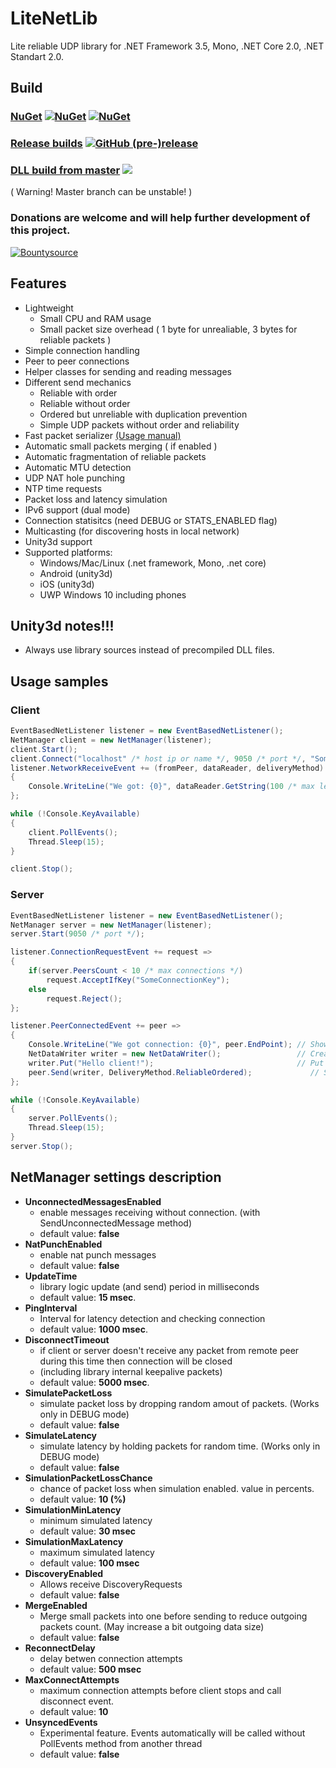 # LiteNetLib 

Lite reliable UDP library for .NET Framework 3.5, Mono, .NET Core 2.0, .NET Standart 2.0.

## Build

### [NuGet](https://www.nuget.org/packages/LiteNetLib/) [![NuGet](https://img.shields.io/nuget/v/LiteNetLib.svg)](https://www.nuget.org/packages/LiteNetLib/) [![NuGet](https://img.shields.io/nuget/dt/LiteNetLib.svg)](https://www.nuget.org/packages/LiteNetLib/)

### [Release builds](https://github.com/RevenantX/LiteNetLib/releases) [![GitHub (pre-)release](https://img.shields.io/github/release/RevenantX/LiteNetLib/all.svg)](https://github.com/RevenantX/LiteNetLib/releases)

### [DLL build from master](https://ci.appveyor.com/project/RevenantX/litenetlib/branch/master/artifacts) [![](https://ci.appveyor.com/api/projects/status/354501wnvxs8kuh3/branch/master?svg=true)](https://ci.appveyor.com/project/RevenantX/litenetlib/branch/master)
( Warning! Master branch can be unstable! )

### Donations are welcome and will help further development of this project.
[![Bountysource](https://img.shields.io/badge/bountysource-donate-green.svg)](https://salt.bountysource.com/checkout/amount?team=litenetlib)

## Features

* Lightweight
  * Small CPU and RAM usage
  * Small packet size overhead ( 1 byte for unrealiable, 3 bytes for reliable packets )
* Simple connection handling
* Peer to peer connections
* Helper classes for sending and reading messages
* Different send mechanics
  * Reliable with order
  * Reliable without order
  * Ordered but unreliable with duplication prevention
  * Simple UDP packets without order and reliability
* Fast packet serializer [(Usage manual)](https://github.com/RevenantX/LiteNetLib/wiki/NetSerializer-usage)
* Automatic small packets merging ( if enabled )
* Automatic fragmentation of reliable packets
* Automatic MTU detection
* UDP NAT hole punching
* NTP time requests
* Packet loss and latency simulation
* IPv6 support (dual mode)
* Connection statisitcs (need DEBUG or STATS_ENABLED flag)
* Multicasting (for discovering hosts in local network)
* Unity3d support
* Supported platforms:
  * Windows/Mac/Linux (.net framework, Mono, .net core)
  * Android (unity3d)
  * iOS (unity3d)
  * UWP Windows 10 including phones

## Unity3d notes!!!
* Always use library sources instead of precompiled DLL files. 

## Usage samples

### Client
```csharp
EventBasedNetListener listener = new EventBasedNetListener();
NetManager client = new NetManager(listener);
client.Start();
client.Connect("localhost" /* host ip or name */, 9050 /* port */, "SomeConnectionKey" /* text key or NetDataWriter */);
listener.NetworkReceiveEvent += (fromPeer, dataReader, deliveryMethod) =>
{
    Console.WriteLine("We got: {0}", dataReader.GetString(100 /* max length of string */));
};

while (!Console.KeyAvailable)
{
    client.PollEvents();
    Thread.Sleep(15);
}

client.Stop();
```
### Server
```csharp
EventBasedNetListener listener = new EventBasedNetListener();
NetManager server = new NetManager(listener);
server.Start(9050 /* port */);

listener.ConnectionRequestEvent += request =>
{
    if(server.PeersCount < 10 /* max connections */)
        request.AcceptIfKey("SomeConnectionKey");
    else
        request.Reject();
};

listener.PeerConnectedEvent += peer =>
{
    Console.WriteLine("We got connection: {0}", peer.EndPoint); // Show peer ip
    NetDataWriter writer = new NetDataWriter();                 // Create writer class
    writer.Put("Hello client!");                                // Put some string
    peer.Send(writer, DeliveryMethod.ReliableOrdered);             // Send with reliability
};

while (!Console.KeyAvailable)
{
    server.PollEvents();
    Thread.Sleep(15);
}
server.Stop();
```

## NetManager settings description

* **UnconnectedMessagesEnabled**
  * enable messages receiving without connection. (with SendUnconnectedMessage method)
  * default value: **false**
* **NatPunchEnabled**
  * enable nat punch messages
  * default value: **false**
* **UpdateTime**
  * library logic update (and send) period in milliseconds
  * default value: **15 msec**.
* **PingInterval**
  * Interval for latency detection and checking connection
  * default value: **1000 msec**.
* **DisconnectTimeout**
  * if client or server doesn't receive any packet from remote peer during this time then connection will be closed
  * (including library internal keepalive packets)
  * default value: **5000 msec**.
* **SimulatePacketLoss**
  * simulate packet loss by dropping random amout of packets. (Works only in DEBUG mode)
  * default value: **false**
* **SimulateLatency**
  * simulate latency by holding packets for random time. (Works only in DEBUG mode)
  * default value: **false**
* **SimulationPacketLossChance**
  * chance of packet loss when simulation enabled. value in percents.
  * default value: **10 (%)**
* **SimulationMinLatency**
  * minimum simulated latency
  * default value: **30 msec**
* **SimulationMaxLatency**
  * maximum simulated latency
  * default value: **100 msec**
* **DiscoveryEnabled**
  * Allows receive DiscoveryRequests
  * default value: **false**
* **MergeEnabled**
  * Merge small packets into one before sending to reduce outgoing packets count. (May increase a bit outgoing data size)
  * default value: **false**
* **ReconnectDelay**
  * delay betwen connection attempts
  * default value: **500 msec**
* **MaxConnectAttempts**
  * maximum connection attempts before client stops and call disconnect event.
  * default value: **10**
* **UnsyncedEvents**
  * Experimental feature. Events automatically will be called without PollEvents method from another thread
  * default value: **false**
